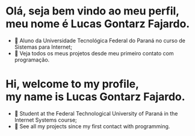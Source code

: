 <h1 align="left">Olá, seja bem vindo ao meu perfil,<br> meu nome é Lucas Gontarz Fajardo.</h1>

- 📒 Aluno da Universidade Tecnológica Federal do Paraná no curso de Sistemas para Internet;
- 🌱 Veja todos os meus projetos desde meu primeiro contato com programação.

<h1 align="left">Hi, welcome to my profile,<br> my name is Lucas Gontarz Fajardo.</h1>

- 📒 Student at the Federal Technological University of Paraná in the Internet Systems course;
- 🌱 See all my projects since my first contact with programming.


